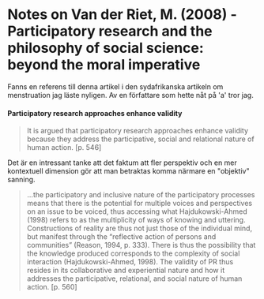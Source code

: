 # Notes on Van der Riet, M. (2008) - Participatory research and the philosophy of social science: beyond the moral imperative

Fanns en referens till denna artikel i den sydafrikanska artikeln om menstruation jag läste nyligen. Av en författare som hette nåt på 'a' tror jag.

#### Participatory research approaches enhance validity
> It is argued that participatory research approaches enhance validity because they address the participative, social and relational nature of human action. [p. 546]

Det är en intressant tanke att det faktum att fler perspektiv och en mer kontextuell dimension gör att man betraktas komma närmare en "objektiv" sanning.

> ...the  participatory and inclusive nature of the participatory processes means that there is the potential for multiple voices and perspectives on an issue to be voiced, thus accessing what Hajdukowski-Ahmed (1998) refers to as the multiplicity of ways  of  knowing  and  uttering.  Constructions  of  reality  are  thus  not  just those of the individual mind, but manifest through the “reflective action of persons and communities” (Reason, 1994, p. 333). There is thus the possibility that the knowledge produced corresponds to the complexity of social interaction (Hajdukowski-Ahmed, 1998). The validity of PR thus resides in its collaborative and experiential nature and how it addresses the participative, relational, and social nature of human action. [p. 560]
